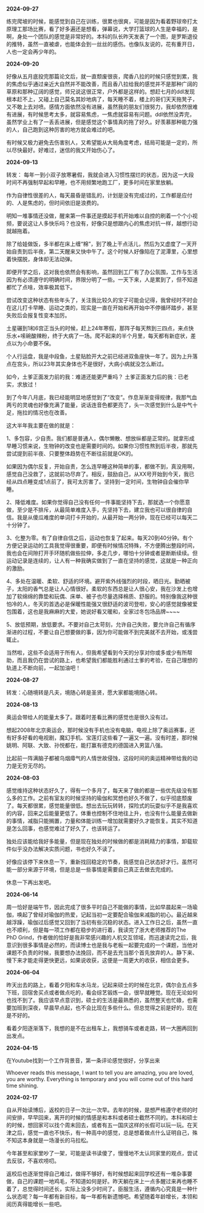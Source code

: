 **2024-09-27**

练完爬坡的时候，能感觉到自己在训练，很累也很爽，可能是因为看着野球帝打太原理工那场比赛，看了好多遍还是想看，弹幕说，大学打篮球的人生是幸福的，是啊，身处一个团队的感觉是非常好的。本科的队长昨天发表了一个图，是罗斯退役的推特，虽然一直被虐，也能体会到一丝丝的感伤。也像队友说的，花有重开日，人也一定会再少年的。

**2024-09-20**

好像从五月底投完那篇论文后，就一直颓废很丧，爬香八拉的时候只感觉到累，我的焦虑似乎通过亲近大自然并不能改善，而且香八拉给我的感觉并不是那种广阔的草原和那种辽阔的感觉，师兄说这很正常，户外都是这样的。想赶七月的ddl发现根本赶不上，又碰上自己莫名其妙地病了，每天睡不着，楼上的哥们天天拖凳子，又不敢上去对喷。感情方面依然没有进展，虽然我的朋友们很努力，我却依然很难有进展，有时候思考太多，就容易焦虑，一焦虑就容易有问题。ddl依然没弄完，虽然学业上有了一丢丢进展，但是感觉这个事情真的拖了好久。好羡慕那种能力强的人，自己跑到这种厉害的地方就会难过的吧。

有时候又极力避免去伤害别人，又希望能从大局角度考虑，结局可能是一定的，所以尽快最好。好难过，迷信的我又开始伤心了。

**2024-09-13**

转发： 每年一到小双子放寒暑假，我就会进入习惯性摆烂的状态，因为这一大段时间不再强制早起和早睡，也不用频繁地跑工厂，更多时间在家里放躺。

作为自律性很差的人，每天晨昏是错乱的，计划是没有完成过的，工作都是应付的、人是焦虑的，但时间依旧是浪费的。

明知一堆事情还没做，醒来第一件事还是摸起手机开始难以自控的刷着一个个小视频，要说这让人多快乐吗？也没有，好像只是想跟内心的焦虑对抗一样，越想行动就越拖着。

除了给娃做饭，多半都在床上缠“棉”，到了晚上干点活儿，然后为又虚度了一天开始自责到后半夜，第二天醒来又快中午了。这个时候人好像陷在了泥潭里，心里想着快摆脱，身体却无法动弹。

即便开学之后，这对我也依然会有影响，虽然回到工厂有了办公氛围，工作与生活因为有必须遵守的明确时间，界限分明了一些。一天下来，人是累到了，但不知道都忙了点啥，效率极其低下。

尝试改变这种状态有些年头了，关注我比较久的宝子可能会记得，我曾经时不时会在这儿打卡早睡、运动之类的，现实是一直在开始和再开始中不停循环踏步，甚至失败后会报复性变本加厉。

土星碾到1和6宫正当头的时候，赶上24年寒假，那阵子每天熬到三四点，来点快乐水+嗦碗酸辣粉，终于大病了一场。爬不起来的半个月里，每天都有新症状，差点以为小命要不保。

个人行运盘，我是中段鱼，土星贴脸开大之前已经进双鱼座快一年了。因为上升落点在宫头，所以23年其实身体也不是很好，大病小病就没怎么断过。

如今，土爹正面发力前的我：难道还能更严重吗？  土爹正面发力后的我：已老实，求放过！

到了今年八月底，我已经能明显地感觉到了“改变”。作息渐渐变得规律，我那气血两亏的灵魂也好像充满了能量，说话连音色都更亮了，头一次感觉到什么是中气十足，拖拉的情况也在改善。

这大半年我主要在做的就是：

1、多包容，少自责。我们都是普通人，偶尔懒散、想放纵都是正常的。就拿形成早睡习惯来说，生物钟的改变也是需要时间的。如果你习惯性熬到后半夜，那就先尝试提到前半夜、只要整体趋势在不断往前就是OK的。

如果因为偶尔反复，开始自责，怎么连早睡这种简单的事，都做不到，真没用啊，感觉自己没救了，这就前功尽弃了。相反，鼓励自己，从XX号开始到今天，我已经从四点睡变成1点前了，我可太厉害了。坚持到一定时间，生物钟自会催你早睡。

2、降低难度。如果你觉得自己没有任何一件事能坚持下去，那就选一个你愿意做，至少是不排斥，从最简单难度入手，先坚持下去，建立我也可以很自律的自信。我是从傻瓜难度的单词打卡开始的，从最开始一两分钟，现在已经可以每天二十分钟了。

3、化整为零。有了自律自信之后，运动也恢复了起来。每天20到40分钟。有个方便记录运动的工具我觉得很重要，即便有时候情况特殊，不方便腾出整段时间，我也会在间隙打开手环随机做些拉伸，多走几步，哪怕十分钟或者是断断续续。但运动记录是连续的，让人有一种我确实做到了一直在坚持的感觉，这就是一种正向的激励。

4、多处在温暖、柔软、舒适的环境。避开紫外线强烈的时段，晒日光。勤晒被子，太阳的香气总是让人心情很好。柔软的东西总是让人很心安，我在沙发上也增加了软绵绵的靠垫和玩偶、床单、被子也尽量选择棉质、舒服的。特别像我这种很怕冷的人，冬天的首选必是保暖性能强又很舒适的波司登啦，安心的感觉就像被爱包围着，这也是我麻麻的大爱，她说好看又暖和，全家过冬包场品牌~~~~

5、放低预期，放低要求。不要对自己太苛刻，允许自己失败，要允许自己有循序渐进的过程，不要让自己想要做的事，因为你可能做不到完美就不去开始，或浅尝辄止。

当然啦，这些不会适用于所有人，但我希望看到今天的分享对你或多或少有所帮助，而且我仍在尝试的路上，也希望我们都能胜利通过土爹的考验，在自己理想的轨道上不断向前，一起加油吧！

**2024-08-27**

转发：心随境转是凡夫，境随心转是圣贤，愿大家都能境随心转。 ​​​

**2024-08-13**

奥运会带给人的能量太多了。跟着时差看比赛的感觉也是很久没有过。

想起2008年北京奥运会，那时候没有手机也没有电脑，电视上除了奥运赛事，还有好多好看的电视剧，魔幻手机、宝莲灯这些看了一遍又一遍。没有时差，那时候姚明、阿联、大致、孙悦都在，能打赢有德克的德国进入男篮八强。

比起前一阵满脑子都被乌烟瘴气的人情世故侵蚀，这段时间的奥运精神带给我的动力是无穷无尽的。

**2024-08-03**

感觉维持这种状态好久了，得有一个多月了，每天来了做的都是一些优先级没有那么多的工作。之前有室友的时候坚持的瑜伽和冥想也好久不做了，似乎彻底颓废了。每天都很累，感觉能量很低。想出去玩玩转转，探险式的玩耍似乎不是我喜欢的内容，回来之后能量更低了。体重也控制不住地往上升，也没有什么能量去做新的事情，减脂只能搁置，力量和体能训练一增加就需要好久才能恢复。其实不知道是怎么回事，也感觉难过了好久了，也该转运了。

独处应该能给我好多能量，但是现在独处的时候做的都是消耗精力的事情，卸载软件似乎没办法解决实质问题，书也好久不读了。

好像应该停下来休息一下，重新找回稳定的节奏，我感觉自己状态好才行。虽然可能一部分来源于环境，但是总是一些事情是需要自己真正去做去完成的。

休息一下再出发吧。

**2024-06-14**

周一恰好是端午节，因此完成了很多平时自己不能做的事情，比如早晨起来一场瑜伽，唤起了曾经对瑜伽的热爱，记起当初一定要配合瑜伽来减脂的初心。最近越来越浮躁，瑜伽过后感觉又回到了当初有些沉稳的状态。进入工作日之后，虽然一直也不顺利，但是每一项工作都在稳步的进行着，我读完了浙大老师推荐的The PhD Grind，作者做的恰好是我非常感兴趣的人机交互领域，而迅速读完之后，我意识到很多事情是必然的，而读博士也是我与老板一起要完成的一个课题，当他对课题不负责的时候，我要想办法挽回，而不是去充当那个首先放弃的人。静下来、慢下来才能走得更快更远，如果说收获，这便是一周更大的收获，相信会更多。

**2024-06-04**

昨天出去的路上，看着夕阳和车水马龙，记起来硕士的时候在北京，偶尔会五点多下班，回宿舍买点或者做点吃的，看会综艺锻炼一会，很早就睡觉。现在无论如何也找不到了。我应该早点意识到，硕士的生活是最熟悉的，虽然整天也忙碌，也需要加班到深夜，早晨早点起，也不会比现在多些什么。但总觉得之前是好的，现在是不好的。

看着夕阳逐渐落下，我想的是不在出租车上，我想骑车或者走路，转一大圈再回到出发点。 

**2024-04-15**

在Youtube找到一个工作背景音，第一条评论感觉很好，分享出来

Whoever reads this message, I want to tell you are amazing, you are loved, you are worthy. Everything is temporary and you will come out of this hard time shining. ​​​

**2024-02-17**

自从开始读博后，返校的日子一次比一次早。去年的时候，是想严格遵守老师的时间安排，早早回来，离开的时候的情感是和本科或者硕士截然不同的。本科和硕士的时候，想回家可以找个周末回去，或者有五一国庆这样的长假可以玩一玩。在天津之后，感觉一直也不快乐，有一种高中的感觉，总是想着做点什么证明自己，殊不知这本身就是一场漫长的马拉松。

今年甚至和家里吵了一架，可能是读书读傻了，慢慢地不太认同家里的观点，尝试去反驳，不喜欢唠叨。

返校后也逐渐觉得自己难过，做得不够好，有时候想起来回学校还有一堆杂事要做，自己的课题一地鸡毛，不知道如何是好。昨天躺在床上一点多醒过来再也睡不着了，总觉得时间还长，实际上没多少时间了。臣服生活，遵循内心究竟是一种什么状态呢？每一年都有新目标，每一年都有新遗憾吧。希望随着年龄增长，本领和阅历真得能增长一些吧。